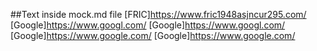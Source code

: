 ##Text inside mock.md file
[FRIC]https://www.fric1948asjncur295.com/
[Google]https://www.googl.com/
[Google]https://www.googl.com/
[Google]https://www.google.com/
[Google]https://www.google.com/
